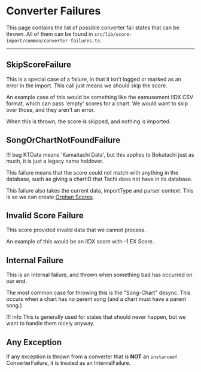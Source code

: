 # Converter Failures

This page contains the list of possible converter fail
states that can be thrown. All of them can be found in
`src/lib/score-import/common/converter-failures.ts`.

*****

## SkipScoreFailure

This is a special case of a failure, in that it isn't
logged or marked as an error in the import. This call
just means we should skip the score.

An example case of this would be something like the 
eamusement IIDX CSV format, which can pass 'empty' scores
for a chart. We would want to skip over those, and they
aren't an error.

When this is thrown, the score is skipped, and nothing is
imported.

## SongOrChartNotFoundFailure

!!! bug
	KTData means 'Kamaitachi Data', but this applies to
	Bokutachi just as much, it is just a legacy name
	holdover.

This failure means that the score could not match with
anything in the database, such as giving a chartID that
Tachi does not have in its database.

This failure also takes the current data, importType and
parser context. This is so we can create [Orphan Scores](./orphans.md).

## Invalid Score Failure

This score provided invalid data that we cannot process.

An example of this would be an IIDX score with -1 EX Score.

## Internal Failure

This is an internal failure, and thrown when something bad
has occurred on our end.

The most common case for throwing this is the "Song-Chart"
desync. This occurs when a chart has no parent song (and
a chart must have a parent song.)

!!! info
	This is generally used for states that should never happen,
	but we want to handle them nicely anyway.

## Any Exception

If any exception is thrown from a converter that is **NOT**
an `instanceof` ConverterFailure, it is treated as an
InternalFailure.
